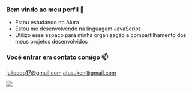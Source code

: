 ### Bem vindo ao meu perfil 🖤



- Estou estudando no Alura
- Estou me desenvolvendo na linguagem JavaScript
- Utilizo esse espaço para minha organização e compartilhamento dos meus projetos desenvolvidos 

### Você entrar em contato comigo 📫

juliocdq17@gmail.com
atasuken@gmail.com


![](https://media.tenor.com/u56nhKZD24AAAAAj/catkiss-cat.gif)


